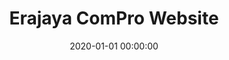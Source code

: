 ---
layout: inner
position: left
title: 'Erajaya ComPro Website'
lead_text: 'A company profile website. I helped the team mostly on frontend side and few on backend.'
tags: ['PHP, Laravel']
featured_image: ['/img/posts/erajaya.png']
date: 2020-01-01 00:00:00
categories: ['Web']
project_link: ''
button_icon: ''
button_text: ''
order: 22
visible: 1
company: 'Suitmedia Digital Agency'
---